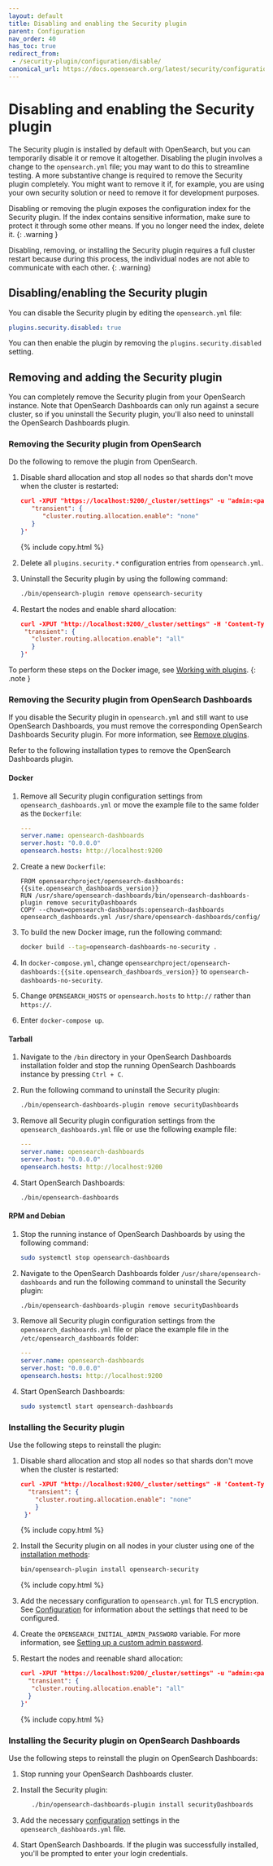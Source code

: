 ```yaml
---
layout: default
title: Disabling and enabling the Security plugin
parent: Configuration
nav_order: 40
has_toc: true
redirect_from: 
 - /security-plugin/configuration/disable/
canonical_url: https://docs.opensearch.org/latest/security/configuration/disable-enable-security/
---
```


# Disabling and enabling the Security plugin

The Security plugin is installed by default with OpenSearch, but you can temporarily disable it or remove it altogether. Disabling the plugin involves a change to the `opensearch.yml` file; you may want to do this to streamline testing. A more substantive change is required to remove the Security plugin completely. You might want to remove it if, for example, you are using your own security solution or need to remove it for development purposes. 

Disabling or removing the plugin exposes the configuration index for the Security plugin. If the index contains sensitive information, make sure to protect it through some other means. If you no longer need the index, delete it.
{: .warning }

Disabling, removing, or installing the Security plugin requires a full cluster restart because during this process, the individual nodes are not able to communicate with each other.
{: .warning}

## Disabling/enabling the Security plugin

You can disable the Security plugin by editing the `opensearch.yml` file:

```yml
plugins.security.disabled: true
```
You can then enable the plugin by removing the `plugins.security.disabled` setting.

## Removing and adding the Security plugin

You can completely remove the Security plugin from your OpenSearch instance. Note that OpenSearch Dashboards can only run against a secure cluster, so if you uninstall the Security plugin, you'll also need to uninstall the OpenSearch Dashboards plugin. 

### Removing the Security plugin from OpenSearch

Do the following to remove the plugin from OpenSearch.

1. Disable shard allocation and stop all nodes so that shards don't move when the cluster is restarted:

   ```json
   curl -XPUT "https://localhost:9200/_cluster/settings" -u "admin:<password>" -H 'Content-Type: application/json' -d '{
      "transient": {
         "cluster.routing.allocation.enable": "none"
      }
   }'
   ```
   {% include copy.html %}
2. Delete all `plugins.security.*` configuration entries from `opensearch.yml`.
3. Uninstall the Security plugin by using the following command:

   ```bash
   ./bin/opensearch-plugin remove opensearch-security
   ```
4. Restart the nodes and enable shard allocation:
   ```json
   curl -XPUT "http://localhost:9200/_cluster/settings" -H 'Content-Type: application/json' -d '{
    "transient": {
      "cluster.routing.allocation.enable": "all"
      }
   }'
   ```

To perform these steps on the Docker image, see [Working with plugins]({{site.url}}{{site.baseurl}}/opensearch/install/docker#working-with-plugins).
{: .note }

### Removing the Security plugin from OpenSearch Dashboards 

If you disable the Security plugin in `opensearch.yml` and still want to use OpenSearch Dashboards, you must remove the corresponding OpenSearch Dashboards Security plugin. For more information, see [Remove plugins]({{site.url}}{{site.baseurl}}/install-and-configure/install-dashboards/plugins/#remove-plugins).

Refer to the following installation types to remove the OpenSearch Dashboards plugin.

#### Docker

1. Remove all Security plugin configuration settings from `opensearch_dashboards.yml` or move the example file to the same folder as the `Dockerfile`:

   ```yml
   ---
   server.name: opensearch-dashboards
   server.host: "0.0.0.0"
   opensearch.hosts: http://localhost:9200
   ```

1. Create a new `Dockerfile`:

   ```
   FROM opensearchproject/opensearch-dashboards:{{site.opensearch_dashboards_version}}
   RUN /usr/share/opensearch-dashboards/bin/opensearch-dashboards-plugin remove securityDashboards
   COPY --chown=opensearch-dashboards:opensearch-dashboards opensearch_dashboards.yml /usr/share/opensearch-dashboards/config/
   ```

1. To build the new Docker image, run the following command:

   ```bash
   docker build --tag=opensearch-dashboards-no-security .
   ```

1. In `docker-compose.yml`, change `opensearchproject/opensearch-dashboards:{{site.opensearch_dashboards_version}}` to `opensearch-dashboards-no-security`.
1. Change `OPENSEARCH_HOSTS` or `opensearch.hosts` to `http://` rather than `https://`.
1. Enter `docker-compose up`.

#### Tarball 

1. Navigate to the `/bin` directory in your OpenSearch Dashboards installation folder and stop the running OpenSearch Dashboards instance by pressing `Ctrl + C`.

1. Run the following command to uninstall the Security plugin:

   ```bash
   ./bin/opensearch-dashboards-plugin remove securityDashboards
   ```

1. Remove all Security plugin configuration settings from the `opensearch_dashboards.yml` file or use the following example file: 

   ```yml
   ---
   server.name: opensearch-dashboards
   server.host: "0.0.0.0"
   opensearch.hosts: http://localhost:9200
   ```
   
1. Start OpenSearch Dashboards:
   ```bash
   ./bin/opensearch-dashboards
   ```
   
#### RPM and Debian 

1. Stop the running instance of OpenSearch Dashboards by using the following command:

   ```bash
   sudo systemctl stop opensearch-dashboards
   ```

1. Navigate to the OpenSearch Dashboards folder `/usr/share/opensearch-dashboards` and run the following command to uninstall the Security plugin:

   ```bash
   ./bin/opensearch-dashboards-plugin remove securityDashboards
   ```

1. Remove all Security plugin configuration settings from the `opensearch_dashboards.yml` file or place the example file in the `/etc/opensearch_dashboards` folder:

   ```yml
   ---
   server.name: opensearch-dashboards
   server.host: "0.0.0.0"
   opensearch.hosts: http://localhost:9200
   ```
1. Start OpenSearch Dashboards:
   ```bash
   sudo systemctl start opensearch-dashboards
   ```

### Installing the Security plugin

Use the following steps to reinstall the plugin:

1. Disable shard allocation and stop all nodes so that shards don't move when the cluster is restarted:

    ```json
    curl -XPUT "http://localhost:9200/_cluster/settings" -H 'Content-Type: application/json' -d '{
      "transient": {
        "cluster.routing.allocation.enable": "none"
        }
     }'
    ```
    {% include copy.html %}
 
2. Install the Security plugin on all nodes in your cluster using one of the [installation methods]({{site.url}}{{site.baseurl}}/install-and-configure/plugins/#install):

    ```bash
    bin/opensearch-plugin install opensearch-security
    ```
    {% include copy.html %}
    
3. Add the necessary configuration to `opensearch.yml` for TLS encryption. See
[Configuration]({{site.url}}{{site.baseurl}}/install-and-configure/configuring-opensearch/security-settings/) for information about the settings that need to be configured.

4. Create the `OPENSEARCH_INITIAL_ADMIN_PASSWORD` variable. For more information, see [Setting up a custom admin password]({{site.url}}{{site.baseurl}}/security/configuration/demo-configuration/#setting-up-a-custom-admin-password).
  
5. Restart the nodes and reenable shard allocation:

   ```json
   curl -XPUT "https://localhost:9200/_cluster/settings" -u "admin:<password>" -H 'Content-Type: application/json' -d '{
     "transient": {
      "cluster.routing.allocation.enable": "all"
     }
   }'
   ```
   {% include copy.html %}

### Installing the Security plugin on OpenSearch Dashboards

Use the following steps to reinstall the plugin on OpenSearch Dashboards:

1. Stop running your OpenSearch Dashboards cluster. 
2. Install the Security plugin:

   ```bash
      ./bin/opensearch-dashboards-plugin install securityDashboards
   ```
   
4. Add the necessary [configuration]({{site.url}}{{site.baseurl}}/install-and-configure/install-dashboards/tls/) settings in the `opensearch_dashboards.yml` file.
5. Start OpenSearch Dashboards. If the plugin was successfully installed, you'll be prompted to enter your login credentials.
